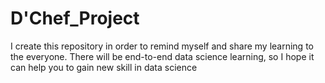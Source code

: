 # D'Chef_Project
I create this repository in order to remind myself and share my learning to the everyone. There will be end-to-end data science learning, so I hope it can help you to gain new skill in data science
